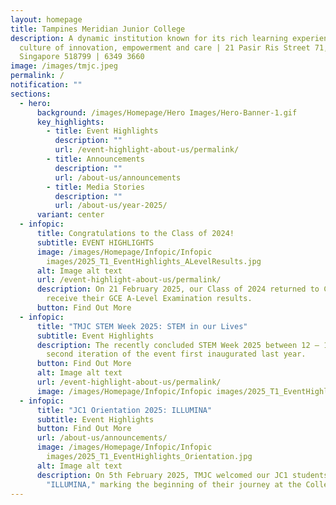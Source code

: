 ```yaml
---
layout: homepage
title: Tampines Meridian Junior College
description: A dynamic institution known for its rich learning experiences in a
  culture of innovation, empowerment and care | 21 Pasir Ris Street 71,
  Singapore 518799 | 6349 3660
image: /images/tmjc.jpeg
permalink: /
notification: ""
sections:
  - hero:
      background: /images/Homepage/Hero Images/Hero-Banner-1.gif
      key_highlights:
        - title: Event Highlights
          description: ""
          url: /event-highlight-about-us/permalink/
        - title: Announcements
          description: ""
          url: /about-us/announcements
        - title: Media Stories
          description: ""
          url: /about-us/year-2025/
      variant: center
  - infopic:
      title: Congratulations to the Class of 2024!
      subtitle: EVENT HIGHLIGHTS
      image: /images/Homepage/Infopic/Infopic
        images/2025_T1_EventHighlights_ALevelResults.jpg
      alt: Image alt text
      url: /event-highlight-about-us/permalink/
      description: On 21 February 2025, our Class of 2024 returned to College to
        receive their GCE A-Level Examination results.
      button: Find Out More
  - infopic:
      title: "TMJC STEM Week 2025: STEM in our Lives"
      subtitle: Event Highlights
      description: The recently concluded STEM Week 2025 between 12 – 19 Feb was a
        second iteration of the event first inaugurated last year.
      button: Find Out More
      alt: Image alt text
      url: /event-highlight-about-us/permalink/
      image: /images/Homepage/Infopic/Infopic images/2025_T1_EventHighlights_STEM.jpg
  - infopic:
      title: "JC1 Orientation 2025: ILLUMINA"
      subtitle: Event Highlights
      button: Find Out More
      url: /about-us/announcements/
      image: /images/Homepage/Infopic/Infopic
        images/2025_T1_EventHighlights_Orientation.jpg
      alt: Image alt text
      description: On 5th February 2025, TMJC welcomed our JC1 students with the theme
        "ILLUMINA," marking the beginning of their journey at the College.
---
```


